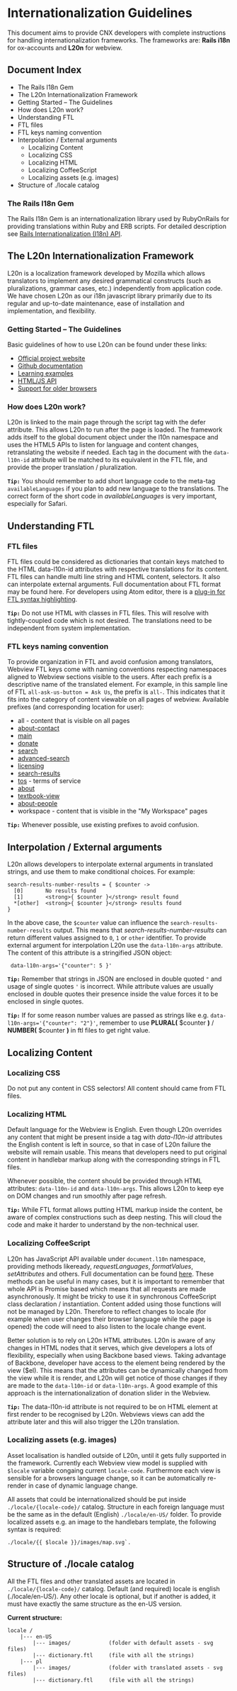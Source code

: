 # Internationalization Guidelines

This document aims to provide CNX developers with complete instructions for handling internationalization frameworks. The frameworks are: **Rails i18n** for ox-accounts and **L20n** for webview.

## Document Index
- The Rails I18n Gem
- The L20n Internationalization Framework
 - Getting Started – The Guidelines
 - How does L20n work?
- Understanding FTL
 - FTL files
 - FTL keys naming convention
- Interpolation / External arguments
  - Localizing Content
  - Localizing CSS
  - Localizing HTML
  - Localizing CoffeeScript
  - Localizing assets (e.g. images)
- Structure of ./locale catalog

### The Rails I18n Gem
The Rails I18n Gem is an internationalization library used by RubyOnRails for providing translations within Ruby and ERB scripts. For detailed description see [Rails Internationalization (I18n) API](http://guides.rubyonrails.org/i18n.html).

## The L20n Internationalization Framework
L20n is a localization framework developed by Mozilla which allows translators to implement any desired grammatical constructs (such as pluralizations, grammar cases, etc.) independently from application code. We have chosen L20n as our i18n javascript library primarily due to its regular and up-to-date maintenance, ease of installation and implementation, and flexibility.

### Getting Started – The Guidelines
Basic guidelines of how to use L20n can be found under these links:
- [Official project website](http://l20n.org/)
- [Github documentation](https://github.com/l20n/l20n.js/blob/master/README.md)
- [Learning examples](http://l20n.org/learn/)
- [HTML/JS API](https://github.com/l20n/l20n.js/blob/master/docs/html.md)
- [Support for older browsers](https://github.com/l20n/l20n.js/blob/master/docs/compat.md)

### How does L20n work?
L20n is linked to the main page through the script tag with the defer attribute. This allows L20n to run after the page is loaded. The framework adds itself to the global document object under the l10n namespace and uses the HTML5 APIs to listen for language and content changes, retranslating the website if needed. Each tag in the document with the `data-l10n-id` attribute will be matched to its equivalent in the FTL file, and provide the proper translation / pluralization.

**`Tip:`** You should remember to add short language code to the meta-tag `availableLanguages` if you plan to add new language to the translations. The correct form of the short code in *availableLanguages* is very important, especially for Safari.


## Understanding FTL

### FTL files
FTL files could be considered as dictionaries that contain keys matched to the HTML data-l10n-id attributes with respective translations for its content.
FTL files can handle multi line string and HTML content, selectors. It also can interpolate external arguments. Full documentation about FTL format may be found here. For developers using Atom editor, there is a [plug-in for FTL syntax highlighting](https://atom.io/packages/language-ftl20n).

**`Tip:`** Do not use HTML with classes in FTL files. This will resolve with tightly-coupled code which is not desired. The translations need to be independent from system implementation.


### FTL keys naming convention
To provide organization in FTL and avoid confusion among translators, Webview FTL keys come with naming conventions respecting namespaces aligned to Webview sections visible to the users. After each prefix is a descriptive name of the translated element. For example, in this sample line of FTL `all-ask-us-button = Ask Us`, the prefix is `all-`. This indicates that it fits into the category of content viewable on all pages of webview.
Available prefixes (and corresponding location for user):
- all - content that is visible on all pages
- [about-contact](http://cnx.org/about/contact)
- [main](http://cnx.org/)
- [donate](https://openstax.org/give)
- [search](http://cnx.org/browse)
- [advanced-search](http://cnx.org/search)
- [licensing](http://cnx.org/license)
- [search-results](http://cnx.org/search?q=subject:"Business")
- [tos](http://cnx.org/tos) - terms of service
- [about](http://cnx.org/about)
- [textbook-view](http://cnx.org/contents/02040312-72c8-441e-a685-20e9333f3e1d)
- [about-people](http://cnx.org/about/people)
- workspace - content that is visible in the "My Workspace" pages

**`Tip:`** Whenever possible, use existing prefixes to avoid confusion.


## Interpolation / External arguments

L20n allows developers to interpolate external arguments in translated strings, and use them to make conditional choices. For example:

```
search-results-number-results = { $counter ->
  [0]       No results found
  [1]       <strong>{ $counter }</strong> result found
  *[other]  <strong>{ $counter }</strong> results found
}
```

In the above case, the `$counter` value can influence the `search-results-number-results` output. This means that *search-results-number-results* can return different values assigned to `0`, `1` or `other` identifier. To provide external argument for interpolation L20n use the `data-l10n-args` attribute. The content of this attribute is a stringified JSON object:

```
 data-l10n-args='{"counter": 5 }'
```

**`Tip:`** Remember that strings in JSON are enclosed in double quoted `"` and usage of single quotes `'` is incorrect. While attribute values are usually enclosed in double quotes their presence inside the value forces it to be enclosed in single quotes.

**`Tip:`** If for some reason number values are passed as strings like e.g. `data-l10n-args='{"counter": "2"}'`, remember to use **PLURAL(** $counter **)** / **NUMBER(** $counter **)** in ftl files to get right value.


## Localizing Content

### Localizing CSS
Do not put any content in CSS selectors! All content should came from FTL files.

### Localizing HTML
Default language for the Webview is English. Even though L20n overrides any content that might be present inside a tag with *data-l10n-id* attributes the English content is left in source, so that in case of L20n failure the website will remain usable. This means that developers need to put original content in handlebar markup along with the corresponding strings in FTL files.

Whenever possible, the content should be provided through HTML attributes: `data-l10n-id` and `data-l10n-args`. This allows L20n to keep eye on DOM changes and run smoothly after page refresh.

**`Tip:`** While FTL format allows putting HTML markup inside the content, be aware of complex constructions such as deep nesting. This will cloud the code and make it harder to understand by the non-technical user.

### Localizing CoffeeScript
L20n has JavaScript API available under `document.l10n` namespace, providing methods likeready, *requestLanguages*, *formatValues*, *setAttributes* and others. Full documentation can be found [here](http://l20n.org/learn/). These methods can be useful in many cases, but it is important to remember that whole API is Promise based which means that all requests are made asynchronously. It might be tricky to use it in synchronous CoffeeScript class declaration / instantiation.
Content added using those functions will not be managed by L20n. Therefore to reflect changes to locale (for example when user changes their browser language while the page is opened) the code will need to also listen to the locale change event.

Better solution is to rely on L20n HTML attributes. L20n is aware of any changes in HTML nodes that it serves, which give developers a lots of flexibility, especially when using Backbone based views. Taking advantage of Backbone, developer have access to the element being rendered by the view ($el). This means that the attributes can be dynamically changed from the view while it is render, and L20n will get notice of those changes if they are made to the `data-l10n-id` or `data-l10n-args`. A good example of this approach is the internationalization of donation slider in the Webview.

**`Tip:`** The data-l10n-id attribute is not required to be on HTML element at first render to be recognised by L20n. Webviews views can add the attribute later and this will also trigger the L20n translation.

### Localizing assets (e.g. images)
Asset localisation is handled outside of L20n, until it gets fully supported in the framework. Currently each Webview view model is supplied with `$locale` variable congaing current `locale-code`. Furthermore each view is sensible for a browsers language change, so it can be automatically re-render in case of dynamic language change.

All assets that could be internationalized should be put inside `./locale/{locale-code}/` catalog. Structure in each foreign language must be the same as in the default (English) `./locale/en-US/` folder.
To provide localized assets e.g. an image to the handlebars template, the following syntax is required:
```
./locale/{{ $locale }}/images/map.svg`.
```


## Structure of ./locale catalog
All the FTL files and other translated assets are located in `./locale/{locale-code}/` catalog. Default (and required) locale is english (./locale/en-US/). Any other locale is optional, but if another is added, it must have exactly the same structure as the en-US version.

**Current structure:**

```
locale /
    |--- en-US
        |--- images/            (folder with default assets - svg files)
        |--- dictionary.ftl     (file with all the strings)
    |--- pl
        |--- images/            (folder with translated assets - svg files)
        |--- dictionary.ftl     (file with all the strings)


```
